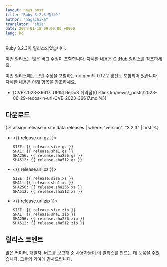 ```yaml
---
layout: news_post
title: "Ruby 3.2.3 릴리스"
author: "nagachika"
translator: "shia"
date: 2024-01-18 09:00:00 +0000
lang: ko
---
```


Ruby 3.2.3이 릴리스되었습니다.

이번 릴리스는 많은 버그 수정이 포함합니다.
자세한 내용은 [GitHub 릴리스](https://github.com/ruby/ruby/releases/tag/v3_2_3)를 참조하세요.

이번 릴리스에는 보안 수정을 포함하는 uri.gem의 0.12.2 갱신도 포함되어 있습니다.
자세한 내용은 아래 항목을 참조하세요.

* [CVE-2023-36617: URI의 ReDoS 취약점]({%link ko/news/_posts/2023-06-29-redos-in-uri-CVE-2023-36617.md %})

## 다운로드

{% assign release = site.data.releases | where: "version", "3.2.3" | first %}

* <{{ release.url.gz }}>

      SIZE: {{ release.size.gz }}
      SHA1: {{ release.sha1.gz }}
      SHA256: {{ release.sha256.gz }}
      SHA512: {{ release.sha512.gz }}

* <{{ release.url.xz }}>

      SIZE: {{ release.size.xz }}
      SHA1: {{ release.sha1.xz }}
      SHA256: {{ release.sha256.xz }}
      SHA512: {{ release.sha512.xz }}

* <{{ release.url.zip }}>

      SIZE: {{ release.size.zip }}
      SHA1: {{ release.sha1.zip }}
      SHA256: {{ release.sha256.zip }}
      SHA512: {{ release.sha512.zip }}

## 릴리스 코멘트

많은 커미터, 개발자, 버그를 보고해 준 사용자들이 이 릴리스를 만드는 데 도움을 주었습니다.
그들의 기여에 감사드립니다.
